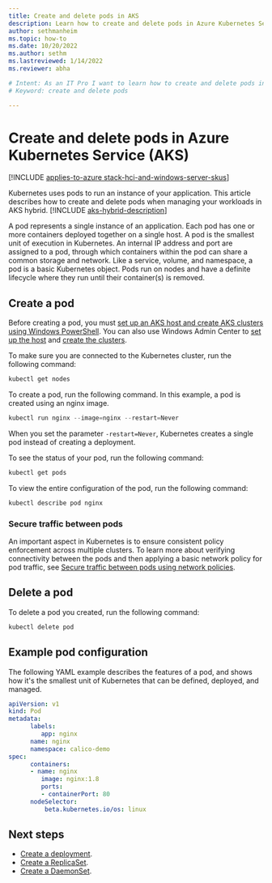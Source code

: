 ```yaml
---
title: Create and delete pods in AKS
description: Learn how to create and delete pods in Azure Kubernetes Service (AKS).
author: sethmanheim
ms.topic: how-to
ms.date: 10/20/2022
ms.author: sethm 
ms.lastreviewed: 1/14/2022
ms.reviewer: abha

# Intent: As an IT Pro I want to learn how to create and delete pods in AKS.
# Keyword: create and delete pods

---
```


# Create and delete pods in Azure Kubernetes Service (AKS)

[!INCLUDE [applies-to-azure stack-hci-and-windows-server-skus](includes/aks-hci-applies-to-skus/aks-hybrid-applies-to-azure-stack-hci-windows-server-sku.md)]

Kubernetes uses pods to run an instance of your application. This article describes how to create and delete pods when managing your workloads in AKS hybrid. [!INCLUDE [aks-hybrid-description](includes/aks-hybrid-description.md)]

A pod represents a single instance of an application. Each pod has one or more containers deployed together on a single host. A pod is the smallest unit of execution in Kubernetes. An internal IP address and port are assigned to a pod, through which containers within the pod can share a common storage and network. Like a service, volume, and namespace, a pod is a basic Kubernetes object. Pods run on nodes and have a definite lifecycle where they run until their container(s) is removed.

## Create a pod

Before creating a pod, you must [set up an AKS host and create AKS clusters using Windows PowerShell](./kubernetes-walkthrough-powershell.md). You can also use Windows Admin Center to [set up the host](./setup.md) and [create the clusters](./create-kubernetes-cluster.md).

To make sure you are connected to the Kubernetes cluster, run the following command:

```powershell
kubectl get nodes
```

To create a pod, run the following command. In this example, a pod is created using an nginx image.  

```powershell
kubectl run nginx --image=nginx --restart=Never
```

When you set the parameter `-restart=Never`, Kubernetes creates a single pod instead of creating a deployment.

To see the status of your pod, run the following command:

```powershell
kubectl get pods
```

To view the entire configuration of the pod, run the following command:

```powershell
kubectl describe pod nginx
```

### Secure traffic between pods

An important aspect in Kubernetes is to ensure consistent policy enforcement across multiple clusters. To learn more about verifying connectivity between the pods and then applying a basic network policy for pod traffic, see [Secure traffic between pods using network policies](./calico-networking-policy.md).

## Delete a pod

To delete a pod you created, run the following command:

```powershell
kubectl delete pod
```

## Example pod configuration

The following YAML example describes the features of a pod, and shows how it's the smallest unit of Kubernetes that can be defined, deployed, and managed.

```yml
apiVersion: v1 
kind: Pod 
metadata: 
      labels: 
         app: nginx 
      name: nginx 
      namespace: calico-demo 
spec: 
      containers: 
      - name: nginx 
         image: nginx:1.8 
         ports: 
         - containerPort: 80 
      nodeSelector: 
          beta.kubernetes.io/os: linux
```

## Next steps

- [Create a deployment](create-deployments.md).
- [Create a ReplicaSet](create-replicasets.md).
- [Create a DaemonSet](create-daemonsets.md).

